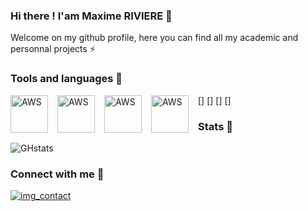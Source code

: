 ### Hi there ! I'am Maxime RIVIERE 👋

Welcome on my github profile, here you can find all my academic and personnal projects ⚡ 

### Tools and languages 🧰

[<img align="left" alt="AWS" width="60px" src="https://cdn.jsdelivr.net/gh/devicons/devicon/icons/anaconda/anaconda-original.svg" style="padding-right:12px;"/>]
[<img align="left" alt="AWS" width="60px" src="https://cdn.jsdelivr.net/gh/devicons/devicon/icons/python/python-original.svg" style="padding-right:12px;"/>]
[<img align="left" alt="AWS" width="60px" src="https://cdn.jsdelivr.net/gh/devicons/devicon/icons/cplusplus/cplusplus-original.svg" style="padding-right:12px;"/>]
[<img align="left" alt="AWS" width="60px" src="https://cdn.jsdelivr.net/gh/devicons/devicon/icons/arduino/arduino-original.svg" style="padding-right:12px;"/>]

### Stats 📖
![GHstats](https://github-readme-stats.vercel.app/api?username=Max-Rve&show_icons=true)


### Connect with me 📱
[![img_contact]([https://upload.wikimedia.org/wikipedia/commons/8/81/LinkedIn_icon.svg])](www.linkedin.com/in/riviere-maxime)

